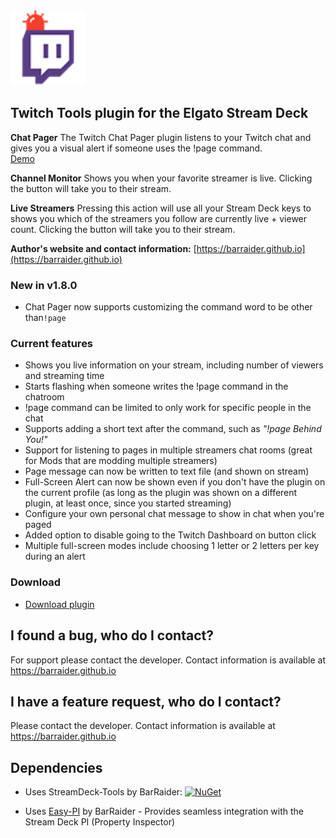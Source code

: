 <img src="https://github.com/BarRaider/streamdeck-chatpager/blob/master/_images/chatpage.png" height="120" width="120"/> 

## Twitch Tools plugin for the Elgato Stream Deck

**Chat Pager**
The Twitch Chat Pager plugin listens to your Twitch chat and gives you a visual alert if someone uses the !page command.  
[Demo](https://streamable.com/1wxjh)

**Channel Monitor**
Shows you when your favorite streamer is live. Clicking the button will take you to their stream.

**Live Streamers**
Pressing this action will use all your Stream Deck keys to shows you which of the streamers you follow are currently live + viewer count. Clicking the button will take you to their stream.

**Author's website and contact information:** [https://barraider.github.io](https://barraider.github.io)

### New in v1.8.0
- Chat Pager now supports customizing the command word to be other than`!page`

### Current features
- Shows you live information on your stream, including number of viewers and streaming time
- Starts flashing when someone writes the !page command in the chatroom
- !page command can be limited to only work for specific people in the chat
- Supports adding a short text after the command, such as *"!page Behind You!"*
- Support for listening to pages in multiple streamers chat rooms (great for Mods that are modding multiple streamers)
- Page message can now be written to text file (and shown on stream)
- Full-Screen Alert can now be shown even if you don't have the plugin on the current profile (as long as the plugin was shown on a different plugin, at least once, since you started streaming)
- Configure your own personal chat message to show in chat when you're paged
- Added option to disable going to the Twitch Dashboard on button click
- Multiple full-screen modes include choosing 1 letter or 2 letters per key during an alert


### Download

* [Download plugin](https://barraider.github.io/utils/com.barraider.chatpager.streamDeckPlugin)

## I found a bug, who do I contact?
For support please contact the developer. Contact information is available at https://barraider.github.io

## I have a feature request, who do I contact?
Please contact the developer. Contact information is available at https://barraider.github.io

## Dependencies
* Uses StreamDeck-Tools by BarRaider: [![NuGet](https://img.shields.io/nuget/v/streamdeck-tools.svg?style=flat)](https://www.nuget.org/packages/streamdeck-tools)

* Uses [Easy-PI](https://github.com/BarRaider/streamdeck-easypi) by BarRaider - Provides seamless integration with the Stream Deck PI (Property Inspector)